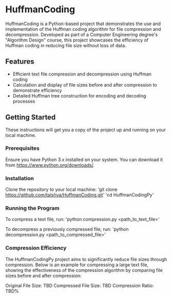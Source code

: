 # HuffmanCoding

HuffmanCoding is a Python-based project that demonstrates the use and implementation of the Huffman coding algorithm for file compression and decompression. Developed as part of a Computer Engineering degree's "Algorithm Design" course, this project showcases the efficiency of Huffman coding in reducing file size without loss of data.

## Features
- Efficient text file compression and decompression using Huffman coding
- Calculation and display of file sizes before and after compression to demonstrate efficiency
- Detailed Huffman tree construction for encoding and decoding processes

## Getting Started
These instructions will get you a copy of the project up and running on your local machine.

### Prerequisites
Ensure you have Python 3.x installed on your system. You can download it from https://www.python.org/downloads/.

### Installation
Clone the repository to your local machine:
'git clone https://github.com/talshva/HuffmanCoding.git'
'cd HuffmanCodingPy'

### Running the Program
To compress a text file, run:
'python compression.py <path_to_text_file>'

To decompress a previously compressed file, run:
'python decompression.py <path_to_compressed_file>'

### Compression Efficiency
The HuffmanCodingPy project aims to significantly reduce file sizes through compression. Below is an example for compressing a large text file, showing the effectiveness of the compression algorithm by comparing file sizes before and after compression:

Original File Size: TBD
Compressed File Size: TBD
Compression Ratio: TBD%

